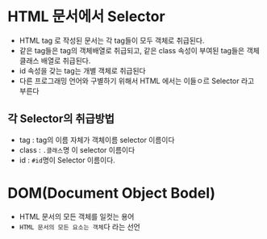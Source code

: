 # HTML 문서에서 Selector

- HTML tag 로 작성된 문서는 각 tag들이 모두 객체로 취급된다.
- 같은 tag들은 tag의 객체배열로 취급되고, 같은 class 속성이 부여된 tag들은 객체클래스 배열로 취급된다.
- id 속성을 갖는 tag는 개별 객체로 취급된다
- 다른 프로그래밍 언어와 구별하기 위해서 HTML 에서는 이들ㅇ르 Selector 라고 부른다

## 각 Selector의 취급방법

- tag : tag의 이름 자체가 객체이름 selector 이름이다
- class : `.클래스`명 이 selector 이름이다
- id : `#id`명이 Selector 이름이다.

# DOM(Document Object Bodel)

- HTML 문서의 모든 객체를 일컷는 용어
- `HTML 문서의 모든 요소는 객체`다 라는 선언
